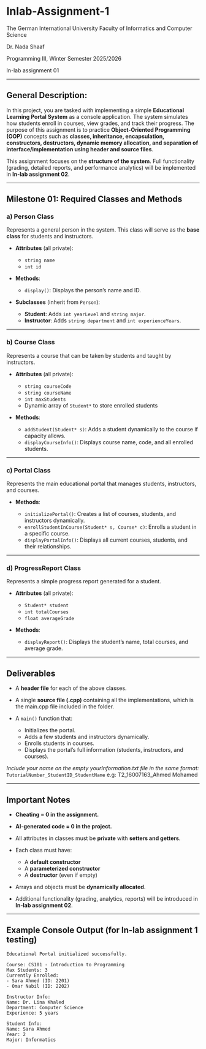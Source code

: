 # Inlab-Assignment-1

The German International University
Faculty of Informatics and Computer Science

Dr. Nada Shaaf

Programming III, Winter Semester 2025/2026

In-lab assignment 01

---

## General Description:

In this project, you are tasked with implementing a simple **Educational Learning Portal System** as a console application. The system simulates how students enroll in courses, view grades, and track their progress. The purpose of this assignment is to practice **Object-Oriented Programming (OOP)** concepts such as **classes, inheritance, encapsulation, constructors, destructors, dynamic memory allocation, and separation of interface/implementation using header and source files**.

This assignment focuses on the **structure of the system**. Full functionality (grading, detailed reports, and performance analytics) will be implemented in **In-lab assignment 02**.

---

## Milestone 01: Required Classes and Methods

### a) **Person Class**

Represents a general person in the system. This class will serve as the **base class** for students and instructors.

* **Attributes** (all private):

  * `string name`
  * `int id`

* **Methods**:

  * `display()`: Displays the person’s name and ID.

* **Subclasses** (inherit from `Person`):

  * **Student**: Adds `int yearLevel` and `string major`.
  * **Instructor**: Adds `string department` and `int experienceYears`.

---

### b) **Course Class**

Represents a course that can be taken by students and taught by instructors.

* **Attributes** (all private):

  * `string courseCode`
  * `string courseName`
  * `int maxStudents`
  * Dynamic array of `Student*` to store enrolled students

* **Methods**:

  * `addStudent(Student* s)`: Adds a student dynamically to the course if capacity allows.
  * `displayCourseInfo()`: Displays course name, code, and all enrolled students.

---

### c) **Portal Class**

Represents the main educational portal that manages students, instructors, and courses.

* **Methods**:

  * `initializePortal()`: Creates a list of courses, students, and instructors dynamically.
  * `enrollStudentInCourse(Student* s, Course* c)`: Enrolls a student in a specific course.
  * `displayPortalInfo()`: Displays all current courses, students, and their relationships.

---

### d) **ProgressReport Class**

Represents a simple progress report generated for a student.

* **Attributes** (all private):

  * `Student* student`
  * `int totalCourses`
  * `float averageGrade`

* **Methods**:

  * `displayReport()`: Displays the student’s name, total courses, and average grade.

---

## Deliverables

* A **header file** for each of the above classes.
* A single **source file (.cpp)** containing all the implementations, which is the main.cpp file included in the folder.
* A `main()` function that:

  * Initializes the portal.
  * Adds a few students and instructors dynamically.
  * Enrolls students in courses.
  * Displays the portal’s full information (students, instructors, and courses).

*Include your name on the empty yourInformation.txt file in the same format:*
`TutorialNumber_StudentID_StudentName` e.g: T2_16007163_Ahmed Mohamed

---

## Important Notes

* **Cheating = 0 in the assignment.**
* **AI-generated code = 0 in the project.**
* All attributes in classes must be **private** with **setters and getters**.
* Each class must have:

  * A **default constructor**
  * A **parameterized constructor**
  * A **destructor** (even if empty)
* Arrays and objects must be **dynamically allocated**.
* Additional functionality (grading, analytics, reports) will be introduced in **In-lab assignment 02**.

---

## Example Console Output (for In-lab assignment 1 testing)

```
Educational Portal initialized successfully.

Course: CS101 - Introduction to Programming
Max Students: 3
Currently Enrolled:
- Sara Ahmed (ID: 2201)
- Omar Nabil (ID: 2202)

Instructor Info:
Name: Dr. Lina Khaled
Department: Computer Science
Experience: 5 years

Student Info:
Name: Sara Ahmed
Year: 2
Major: Informatics

